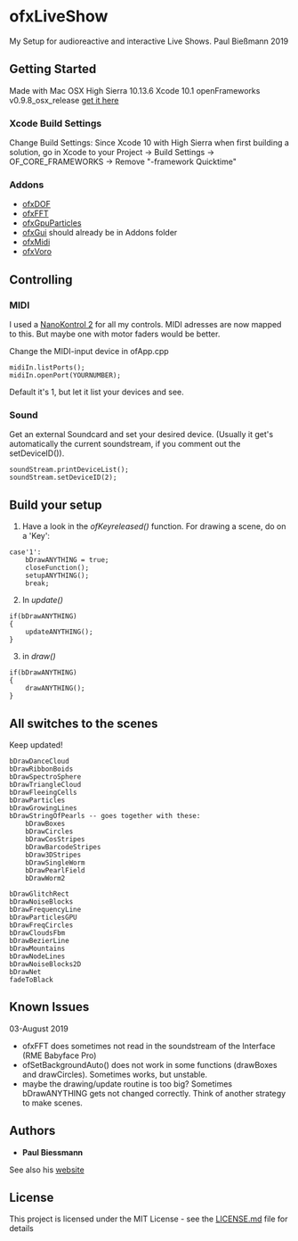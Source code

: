 # ofxLiveShow

My Setup for audioreactive and interactive Live Shows. Paul Bießmann 2019

## Getting Started

Made with Mac OSX High Sierra 10.13.6
Xcode 10.1
openFrameworks v0.9.8_osx_release [get it here](https://openframeworks.cc/download/older/)

### Xcode Build Settings

Change Build Settings:
Since Xcode 10 with High Sierra when first building a solution, go in Xcode to your 
Project -> Build Settings -> OF_CORE_FRAMEWORKS -> Remove "-framework Quicktime"


### Addons

* [ofxDOF](https://github.com/obviousjim/ofxDOF)
* [ofxFFT](https://github.com/julapy/ofxFFT)
* [ofxGpuParticles](https://github.com/neilmendoza/ofxGpuParticles)
* [ofxGui](https://openframeworks.cc/documentation/ofxGui/) should already be in Addons folder
* [ofxMidi](https://github.com/danomatika/ofxMidi)
* [ofxVoro](https://github.com/patriciogonzalezvivo/ofxVoro)


## Controlling

### MIDI
I used a [NanoKontrol 2](https://www.thomann.de/de/korg_nanokontrol_2_black.htm) for all my controls. MIDI adresses are now mapped to this. But maybe one with motor faders would be better. 

Change the MIDI-input device in ofApp.cpp 
```
midiIn.listPorts();
midiIn.openPort(YOURNUMBER);
```
Default it's 1, but let it list your devices and see. 

### Sound

Get an external Soundcard and set your desired device. (Usually it get's automatically the current soundstream, if you comment out the setDeviceID()).
```
soundStream.printDeviceList();
soundStream.setDeviceID(2);
```

## Build your setup

1. Have a look in the *ofKeyreleased()* function. 
    For drawing a scene, do on a 'Key':
```    
case'1':
    bDrawANYTHING = true;
    closeFunction();
    setupANYTHING();
    break;
```

2. In *update()*
```
if(bDrawANYTHING)
{
    updateANYTHING();
}
```

3. in *draw()*
```
if(bDrawANYTHING)
{
    drawANYTHING();
}
```

## All switches to the scenes

Keep updated!
```
bDrawDanceCloud
bDrawRibbonBoids
bDrawSpectroSphere
bDrawTriangleCloud
bDrawFleeingCells
bDrawParticles
bDrawGrowingLines
bDrawStringOfPearls -- goes together with these:
    bDrawBoxes
    bDrawCircles
    bDrawCosStripes
    bDrawBarcodeStripes
    bDraw3DStripes
    bDrawSingleWorm
    bDrawPearlField
    bDrawWorm2

bDrawGlitchRect
bDrawNoiseBlocks
bDrawFrequencyLine
bDrawParticlesGPU
bDrawFreqCircles
bDrawCloudsFbm
bDrawBezierLine
bDrawMountains
bDrawNodeLines
bDrawNoiseBlocks2D
bDrawNet
fadeToBlack
```


## Known Issues
03-August 2019

* ofxFFT does sometimes not read in the soundstream of the Interface (RME Babyface Pro)
* ofSetBackgroundAuto() does not work in some functions (drawBoxes and drawCircles). Sometimes works, but unstable.
* maybe the drawing/update routine is too big? Sometimes bDrawANYTHING gets not changed correctly. Think of another strategy to make scenes. 


## Authors

* **Paul Biessmann** 

See also his [website](http://paul.biessmann.de)


## License

This project is licensed under the MIT License - see the [LICENSE.md](LICENSE.md) file for details



